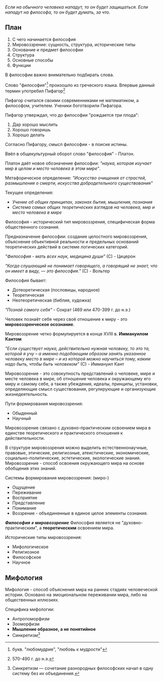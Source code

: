 *Если на обычного человека нападут, то он будет защищаться. Если нападут на философа, то он будет думать, за что.*

## План

1. С чего начинается философия
2. Мировоззрение: сущность, структура, исторические типы
3. Основание и предмет философии
4. Структура
5. Основные способы
6. Функции

В философии важно внимательно подбирать слова.

Слово "философия"[^1] произошло из греческого языка. Впервые данный термин употребил Пифагор[^2]

Пифагор считался своими современниками не математиком, а философом, учителем. Ученики боготворили Пифагора.

Пифагор утверждал, что до философии "рождается три плода":
1. Дар хорошо мыслить
2. Хорошо говоришь
3. Хорошо делать

Согласно Пифагору, смысл философии - в поиске истины.

Ввёл в общекультурный оборот слово "философия" - Платон.

Платон даёт новое обозначение философии: *"наука, которая изучает мир в целом и место человека в этом мире"*.

Метафорическое определение: *"Искусство очищения от страстей, размышления о смерти, искусства добродетельного существования"*

Текущее определения: 
- *Учение об общих принципах, законах бытия, мышления, познания*
- *Система самых общих теоретических взглядов на человека, мир и место человека в мире*

Философия - исторический тип мировоззрения, специфическая форма общественного сознания.

Предназначение философии: создание целостного мировоззрения, объяснение объективной реальности и предельных оснований теоретических действий в системе логических категорий.

*"Философия - мать всех наук, медицина души"* (С) - Цицерон

*"Когда слушающий не понимает говорящего, а говорящий не знает, что он имеет в виду, — это философия."* (С) - Вольтер

Философия бывает:
- Дотеоретическая (пословицы, народное)
- Теоретическая
- Неотеоретическая (библия, художка)

*"Познай самого себя"* - Сократ
(469 или 470-399 г. до н.э.)

Человек познаёт себя через своё отношение к миру - это **мировоззренческое осознание**.

Мировоззрение четко формулируется в конце XVIII в. **Иммануилом Кантом**

*"Если существует наука, действительно нужная человеку, то это та, которой я учу – а именно подобающим образом занять указанное человеку место в мире – и из которой можно научиться тому, каким надо быть, чтобы быть человеком"* (С) - Иммануил Кант

Мировоззрение - это совокупность представлений о человеке, мире и месте человека в мире, об отношение человека к окружающему его миру и самому себе, а также убеждения, идеалы, принципы, установки, определяющие смысл существования, регулирующие и организующие жизнедеятельность.

Пути формирования мировоззрения:
- Обыденный
- Научный

Мировоззрение связано с духовно-практическим освоением мира в единстве теоретического и практического отношения к действительности.

В структуре мировоззрения можно выделить естественнонаучные, правовые, этические, религиозные, атеистические, экономические, социально-политические, эстетические, экологические знания. Мировоззрение - способ освоения окружающего мира на основе обобщения этих знаний.

Системы формирования мировоззрения:
(миро-)
- Ощущение
- Переживание
- Восприятие
- Представление
- Понимание
- Воззрение - объединенные в единое целое элементы сознания.

***Философия $\neq$ мировоззрение***
Философия является не "духовно-практическим", а **теоретическим** освоением мира.

Исторические типы мировоззрения:
- Мифологическое
- Религиозное
- Философское
- Научное

## Мифология

Мифология - способ объяснения мира на ранних стадиях человеческой истории. Основано на эмоциональном переживании мира, либо на общественных иллюзиях.

Специфика мифологии:
- Антропоморфизм
- Зооморфизм
- **Мышление образное, а не понятийное**
- Синкретизм[^3]

[^1]: букв. "любомудрие", "любовь к мудрости"
[^2]: 570-490 г. до н.э.
[^3]: Синкретизм  — сочетание разнородных философских начал в одну систему без их объединения.